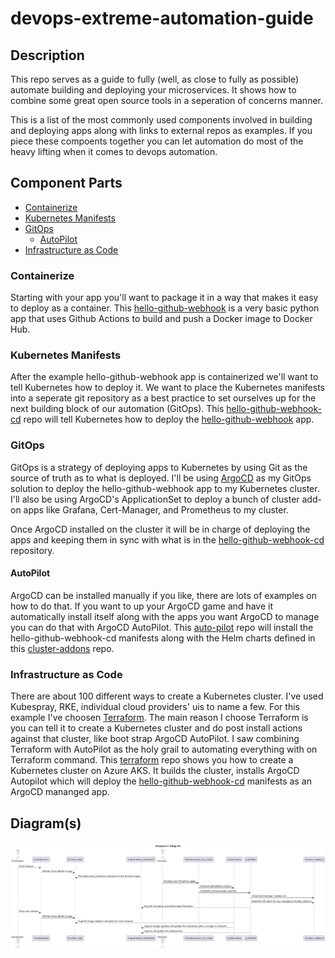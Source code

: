 # devops-extreme-automation-guide

## Description

This repo serves as a guide to fully (well, as close to fully as possible) automate building and deploying your microservices.
It shows how to combine some great open source tools in a seperation of concerns manner.

This is a list of the most commonly used components involved in building and deploying apps along with links to external
repos as examples.  If you piece these compoents together you can let automation do most of the heavy lifting when it comes 
to devops automation.

## Component Parts

+ [Containerize](https://github.com/polinchw/devops-extreme-automation-guide#containerize)
+ [Kubernetes Manifests](https://github.com/polinchw/devops-extreme-automation-guide#kubernetes-manifests)
+ [GitOps](https://github.com/polinchw/devops-extreme-automation-guide#gitops)
    + [AutoPilot](https://github.com/polinchw/devops-extreme-automation-guide#autopilot)
+ [Infrastructure as Code](https://github.com/polinchw/devops-extreme-automation-guide#infrastructure-as-code)

### Containerize

Starting with your app you'll want to package it in a way that makes it easy to deploy as a container.  This [hello-github-webhook](https://github.com/polinchw/hello-github-webhook) is a very basic python app that uses Github Actions to build and push a Docker image to Docker Hub.

### Kubernetes Manifests

After the example hello-github-webhook app is containerized we'll want to tell Kubernetes how to deploy it.  We want to place the Kubernetes manifests into a seperate git repository as a best practice to set ourselves up for the next building block of our automation (GitOps).  This [hello-github-webhook-cd](https://github.com/polinchw/hello-github-webhook-cd) repo will tell Kubernetes how to deploy the [hello-github-webhook](https://github.com/polinchw/hello-github-webhook) app.  

### GitOps

GitOps is a strategy of deploying apps to Kubernetes by using Git as the source of truth as to what is deployed.  I'll be using [ArgoCD](https://argo-cd.readthedocs.io/en/stable/) as my GitOps solution to deploy the hello-github-webhook app to my Kubernetes cluster.  I'll also be using ArgoCD's ApplicationSet to deploy a bunch of cluster add-on apps like Grafana, Cert-Manager, and Prometheus to my cluster.  

Once ArgoCD installed on the cluster it will be in charge of deploying the apps and keeping them in sync
with what is in the [hello-github-webhook-cd](https://github.com/polinchw/hello-github-webhook-cd) repository.

#### AutoPilot

ArgoCD can be installed manually if you like, there are lots of examples on how to do that.  If you want to up your 
ArgoCD game and have it automatically install itself along with the apps you want ArgoCD to manage you can do that with 
ArgoCD AutoPilot.  This [auto-pilot](https://github.com/polinchw/auto-pilot) repo will install the hello-github-webhook-cd 
manifests along with the Helm charts defined in this [cluster-addons](https://github.com/polinchw/cluster-addons) repo.

### Infrastructure as Code

There are about 100 different ways to create a Kubernetes cluster.  I've used Kubespray, RKE, individual cloud providers' 
uis to name a few.  For this example I've choosen [Terraform](https://www.terraform.io/).  The main reason I choose Terraform is you can tell it to create 
a Kubernetes cluster and do post install actions against that cluster, like boot strap ArgoCD AutoPilot.  I saw combining Terraform with AutoPilot as the holy grail to automating everything with on Terraform command.  This [terraform](https://github.com/polinchw/terraform) repo shows you how to create a Kubernetes cluster on Azure AKS.  It builds the cluster, installs ArgoCD Autopilot which will deploy the [hello-github-webhook-cd](https://github.com/polinchw/hello-github-webhook-cd) manifests as an ArgoCD mananged app.

## Diagram(s)

![Sequence!](diagrams/sequenceDiagram.png)